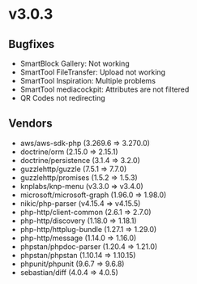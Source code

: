 # v3.0.3

## Bugfixes

- SmartBlock Gallery: Not working
- SmartTool FileTransfer: Upload not working
- SmartTool Inspiration: Multiple problems
- SmartTool mediacockpit: Attributes are not filtered
- QR Codes not redirecting

## Vendors

- aws/aws-sdk-php (3.269.6 => 3.270.0)
- doctrine/orm (2.15.0 => 2.15.1)
- doctrine/persistence (3.1.4 => 3.2.0)
- guzzlehttp/guzzle (7.5.1 => 7.7.0)
- guzzlehttp/promises (1.5.2 => 1.5.3)
- knplabs/knp-menu (v3.3.0 => v3.4.0)
- microsoft/microsoft-graph (1.96.0 => 1.98.0)
- nikic/php-parser (v4.15.4 => v4.15.5)
- php-http/client-common (2.6.1 => 2.7.0)
- php-http/discovery (1.18.0 => 1.18.1)
- php-http/httplug-bundle (1.27.1 => 1.29.0)
- php-http/message (1.14.0 => 1.16.0)
- phpstan/phpdoc-parser (1.20.4 => 1.21.0)
- phpstan/phpstan (1.10.14 => 1.10.15)
- phpunit/phpunit (9.6.7 => 9.6.8)
- sebastian/diff (4.0.4 => 4.0.5)